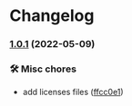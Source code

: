 # Changelog

### [1.0.1](https://github.com/jeremybarbet/iap/compare/v1.0.0...v1.0.1) (2022-05-09)


### 🛠️ Misc chores

* add licenses files ([ffcc0e1](https://github.com/jeremybarbet/iap/commit/ffcc0e15125caeb6d65e1a84083fd5a6c27d603d))
